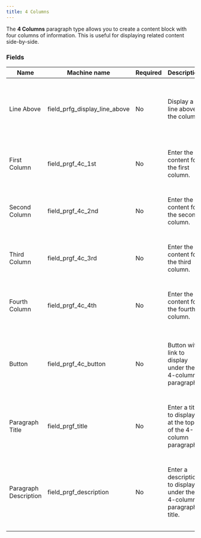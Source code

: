```yaml
---
title: 4 Columns
---
```


The **4 Columns** paragraph type allows you to create a content block with four columns of information. This is useful for displaying related content side-by-side.

### Fields

| Name                  | Machine name             | Required | Description                                                                 | Notes                                                                                                                              |
| --------------------- | ------------------------ | -------- | --------------------------------------------------------------------------- | ---------------------------------------------------------------------------------------------------------------------------------- |
| Line Above            | field_prfg_display_line_above | No       | Display a line above the column.                                          | Use this to visually separate this paragraph from the content above it.                                                              |
| First Column          | field_prgf_4c_1st           | No       | Enter the content for the first column.                                     | Supports text, images, and other embedded content.                                                                                 |
| Second Column         | field_prgf_4c_2nd           | No       | Enter the content for the second column.                                    | Supports text, images, and other embedded content.                                                                                 |
| Third Column          | field_prgf_4c_3rd           | No       | Enter the content for the third column.                                     | Supports text, images, and other embedded content.                                                                                 |
| Fourth Column         | field_prgf_4c_4th           | No       | Enter the content for the fourth column.                                    | Supports text, images, and other embedded content.                                                                                 |
| Button                | field_prgf_4c_button        | No       | Button with link to display under the 4-column paragraph.                   |  Use this to add a call to action or link to more information related to the content.                                              |
| Paragraph Title       | field_prgf_title           | No       | Enter a title to display at the top of the 4-column paragraph.             | This provides a clear heading for the entire paragraph.                                                                           |
| Paragraph Description | field_prgf_description     | No       | Enter a description to display under the 4-column paragraph title.        | Use this to provide context or an overview of the content within the four columns.                                                   |
